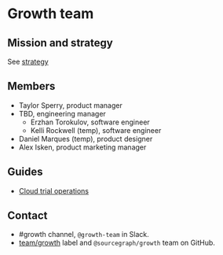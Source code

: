 # Growth team

## Mission and strategy

See [strategy](../../../../strategy-goals/strategy/growth-team/index.md)

## Members

- Taylor Sperry, product manager
- TBD, engineering manager
  - Erzhan Torokulov, software engineer
  - Kelli Rockwell (temp), software engineer
- Daniel Marques (temp), product designer
- Alex Isken, product marketing manager

## Guides

- [Cloud trial operations](./cloud-trial-operations.md)

## Contact

- #growth channel, `@growth-team` in Slack.
- [team/growth](https://github.com/sourcegraph/sourcegraph/labels/team%2Fgrowth) label and `@sourcegraph/growth` team on GitHub.

